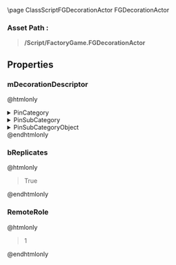 \page ClassScriptFGDecorationActor FGDecorationActor
### Asset Path :
<b><blockquote>/Script/FactoryGame.FGDecorationActor</blockquote></b>
## Properties

### mDecorationDescriptor
@htmlonly
<details>
 <summary>PinCategory</summary>
<blockquote>Class</blockquote>
</details>
<details>
 <summary>PinSubCategory</summary>
<blockquote>Class</blockquote>
</details>
<details>
 <summary>PinSubCategoryObject</summary>
<b><a href="_class_script_f_g_decoration_descriptor.html"><blockquote>FGDecorationDescriptor</blockquote></a></b>
</details>
@endhtmlonly

### bReplicates
@htmlonly
<blockquote>True</blockquote>
@endhtmlonly

### RemoteRole
@htmlonly
<blockquote>1</blockquote>
@endhtmlonly

